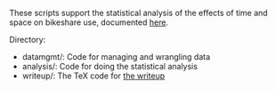 These scripts support the statistical analysis of the effects of time and space on bikeshare use, documented [here](http://www.indicatrix.org/2013/12/14/effects-of-space-and-time-on-bikeshare-use/).

Directory:

* datamgmt/: Code for managing and wrangling data
* analysis/: Code for doing the statistical analysis
* writeup/: The TeX code for [the writeup](http://www.indicatrix.org/publications/2013/Conway-Bikeshare-SpaceTime.pdf)
